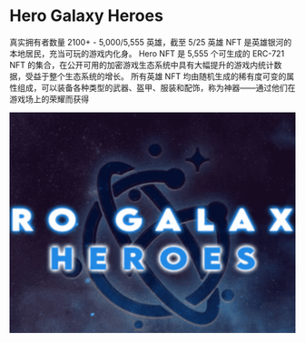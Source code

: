 # Hero Galaxy Heroes

真实拥有者数量 2100+ - 5,000/5,555 英雄，截至 5/25
英雄 NFT 是英雄银河的本地居民，充当可玩的游戏内化身。
Hero NFT 是 5,555 个可生成的 ERC-721 NFT 的集合，在公开可用的加密游戏生态系统中具有大幅提升的游戏内统计数据，受益于整个生态系统的增长。
所有英雄 NFT 均由随机生成的稀有度可变的属性组成，可以装备各种类型的武器、盔甲、服装和配饰，称为神器——通过他们在游戏场上的荣耀而获得

![nft](01.png)
